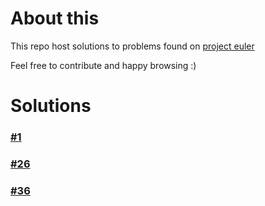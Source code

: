 # About this

This repo host  solutions to problems found on [project euler](wwww.projecteuler.net)

Feel free to contribute and happy browsing :)


# Solutions

### [#1](https://github.com/Kafiil/project-euler/tree/master/problems/%231)
### [#26](https://github.com/Kafiil/project-euler/tree/master/problems/%2326)
### [#36](https://github.com/Kafiil/project-euler/tree/master/problems/%2336)